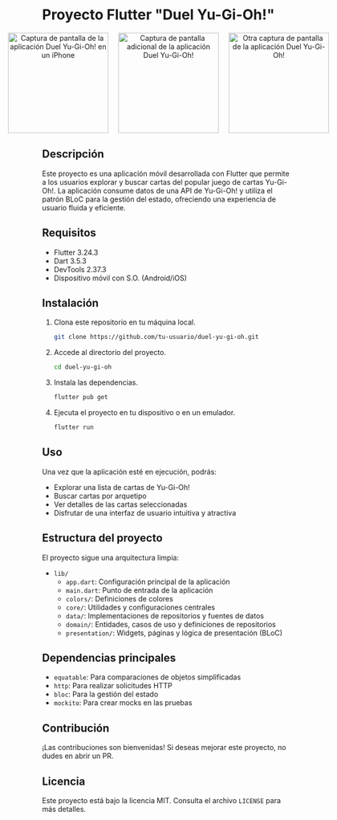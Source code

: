 # Proyecto Flutter "Duel Yu-Gi-Oh!"

<p align="center" style="display: flex; justify-content: center; align-items: center;">
  <img src="https://i.imgur.com/4hkXUm9.jpeg" alt="Captura de pantalla de la aplicación Duel Yu-Gi-Oh! en un iPhone" width="200" style="margin: 0 10px;"/>
  <img src="https://i.imgur.com/xwLCVCK.jpeg" alt="Captura de pantalla adicional de la aplicación Duel Yu-Gi-Oh!" width="200" style="margin: 0 10px;"/>
  <img src="https://i.imgur.com/l7KYWiJ.jpeg" alt="Otra captura de pantalla de la aplicación Duel Yu-Gi-Oh!" width="200" style="margin: 0 10px;"/>
</p>

## Descripción
Este proyecto es una aplicación móvil desarrollada con Flutter que permite a los usuarios explorar y buscar cartas del popular juego de cartas Yu-Gi-Oh!. La aplicación consume datos de una API de Yu-Gi-Oh! y utiliza el patrón BLoC para la gestión del estado, ofreciendo una experiencia de usuario fluida y eficiente.

## Requisitos
- Flutter 3.24.3
- Dart 3.5.3
- DevTools 2.37.3
- Dispositivo móvil con S.O. (Android/iOS)

## Instalación
1. Clona este repositorio en tu máquina local.
    ```bash
    git clone https://github.com/tu-usuario/duel-yu-gi-oh.git
    ```
2. Accede al directorio del proyecto.
    ```bash
    cd duel-yu-gi-oh
    ```
3. Instala las dependencias.
    ```bash
    flutter pub get
    ```
4. Ejecuta el proyecto en tu dispositivo o en un emulador.
    ```bash
    flutter run
    ```

## Uso
Una vez que la aplicación esté en ejecución, podrás:
- Explorar una lista de cartas de Yu-Gi-Oh!
- Buscar cartas por arquetipo
- Ver detalles de las cartas seleccionadas
- Disfrutar de una interfaz de usuario intuitiva y atractiva

## Estructura del proyecto
El proyecto sigue una arquitectura limpia:
- `lib/`
  - `app.dart`: Configuración principal de la aplicación
  - `main.dart`: Punto de entrada de la aplicación
  - `colors/`: Definiciones de colores
  - `core/`: Utilidades y configuraciones centrales
  - `data/`: Implementaciones de repositorios y fuentes de datos
  - `domain/`: Entidades, casos de uso y definiciones de repositorios
  - `presentation/`: Widgets, páginas y lógica de presentación (BLoC)

## Dependencias principales
- `equatable`: Para comparaciones de objetos simplificadas
- `http`: Para realizar solicitudes HTTP
- `bloc`: Para la gestión del estado
- `mockito`: Para crear mocks en las pruebas

## Contribución
¡Las contribuciones son bienvenidas! Si deseas mejorar este proyecto, no dudes en abrir un PR.

## Licencia
Este proyecto está bajo la licencia MIT. Consulta el archivo `LICENSE` para más detalles.
